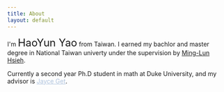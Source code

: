 ```yaml
---
title: About
layout: default
---
```


I'm   <font size =5pt> HaoYun Yao</font>   from Taiwan. I earned my bachlor and master degree in National Taiwan univerty under the supervision by <a href="https://www.math.ntu.edu.tw/~mlhsieh/" target="_blank"> Ming-Lun Hsieh</a>.

Currently a second year Ph.D student in math at Duke University, and my advisor is  <a href="https://sites.duke.edu/jgetz/" style = "color: LightSteelBlue;" target="_blank"> Jayce Get</a>.


